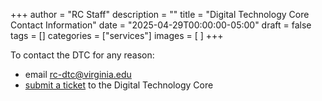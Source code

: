 +++
author = "RC Staff"
description = ""
title = "Digital Technology Core Contact Information"
date = "2025-04-29T00:00:00-05:00"
draft = false
tags = []
categories = ["services"]
images = [ ]
+++

To contact the DTC for any reason:
* email rc-dtc@virginia.edu
* [submit a ticket](/form/support-request/) to the Digital Technology Core